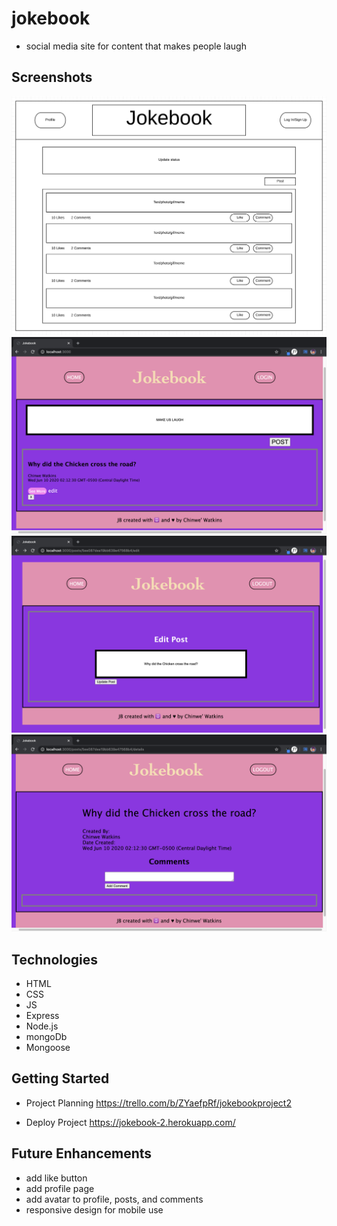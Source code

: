 # jokebook

- social media site for content that makes people laugh

## Screenshots

![Wireframe](./photos/jb_wireframe.png)
![Home](./photos/home.png)
![Edit](./photos/edit.png)
![Details](./photos/details.png)


## Technologies

- HTML
- CSS
- JS
- Express
- Node.js
- mongoDb
- Mongoose


## Getting Started

- Project Planning
https://trello.com/b/ZYaefpRf/jokebookproject2

- Deploy Project
https://jokebook-2.herokuapp.com/

## Future Enhancements

- add like button
- add profile page
- add avatar to profile, posts, and comments
- responsive design for mobile use


